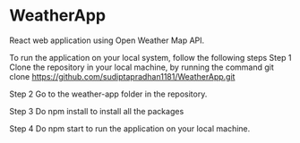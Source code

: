 # WeatherApp
React web application using Open Weather Map API.


To run the application on your local system, follow the following steps
Step 1
Clone the repository in your local machine, by running the command git clone https://github.com/sudiptapradhan1181/WeatherApp.git

Step 2
Go to the weather-app folder in the repository.

Step 3
Do npm install to install all the packages

Step 4
Do npm start to run the application on your local machine.
